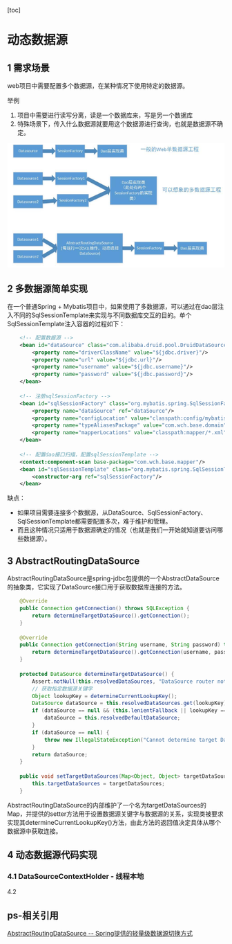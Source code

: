 [toc]

# 动态数据源

## 1 需求场景

web项目中需要配置多个数据源，在某种情况下使用特定的数据源。

举例

1. 项目中需要进行读写分离，读是一个数据库来，写是另一个数据库
2. 特殊场景下，传入什么数据源就要用这个数据源进行查询，也就是数据源不确定。

<img src="picture/image-20210318131857197.png" alt="image-20210318131857197" style="zoom:80%;" />

## 2 多数据源简单实现

在一个普通Spring + Mybatis项目中，如果使用了多数据源，可以通过在dao层注入不同的SqlSessionTemplate来实现与不同数据库交互的目的。单个SqlSessionTemplate注入容器的过程如下：

```xml
    <!-- 配置数据源 -->
    <bean id="dataSource" class="com.alibaba.druid.pool.DruidDataSource">
        <property name="driverClassName" value="${jdbc.driver}"/>
        <property name="url" value="${jdbc.url}"/>
        <property name="username" value="${jdbc.username}"/>
        <property name="password" value="${jdbc.password}"/>
    </bean>

    <!-- 注册sqlSessionFactory -->
    <bean id="sqlSessionFactory" class="org.mybatis.spring.SqlSessionFactoryBean">
        <property name="dataSource" ref="dataSource"/>
        <property name="configLocation" value="classpath:config/mybatis-config.xml"/>
        <property name="typeAliasesPackage" value="com.wch.base.domain"/>
        <property name="mapperLocations" value="classpath:mapper/*.xml"/>
    </bean>

    <!-- 配置dao接口扫描，配置sqlSessionTemplate -->
    <context:component-scan base-package="com.wch.base.mapper"/>
    <bean id="sqlSessionTemplate" class="org.mybatis.spring.SqlSessionTemplate">
        <constructor-arg ref="sqlSessionFactory"/>
    </bean>
```

缺点：

- 如果项目需要连接多个数据源，从DataSource、SqlSessionFactory、SqlSessionTemplate都需要配置多次，难于维护和管理。
- 而且这种情况只适用于数据源确定的情况（也就是我们一开始就知道要访问哪些数据源）。

## 3 AbstractRoutingDataSource

AbstractRoutingDataSource是spring-jdbc包提供的一个AbstractDataSource的抽象类，它实现了DataSource接口用于获取数据库连接的方法。

```java
    @Override
    public Connection getConnection() throws SQLException {
        return determineTargetDataSource().getConnection();
    }

    @Override
    public Connection getConnection(String username, String password) throws SQLException {
        return determineTargetDataSource().getConnection(username, password);
    }

    protected DataSource determineTargetDataSource() {
        Assert.notNull(this.resolvedDataSources, "DataSource router not initialized");
        // 获取指定数据源关键字
        Object lookupKey = determineCurrentLookupKey();
        DataSource dataSource = this.resolvedDataSources.get(lookupKey);
        if (dataSource == null && (this.lenientFallback || lookupKey == null)) {
            dataSource = this.resolvedDefaultDataSource;
        }
        if (dataSource == null) {
            throw new IllegalStateException("Cannot determine target DataSource for lookup key [" + lookupKey + "]");
        }
        return dataSource;
    }

    public void setTargetDataSources(Map<Object, Object> targetDataSources) {
        this.targetDataSources = targetDataSources;
    }
```

AbstractRoutingDataSource的内部维护了一个名为targetDataSources的Map，并提供的setter方法用于设置数据源关键字与数据源的关系，实现类被要求实现其determineCurrentLookupKey()方法，由此方法的返回值决定具体从哪个数据源中获取连接。

## 4 动态数据源代码实现

### 4.1 DataSourceContextHolder - 线程本地





4.2 











## ps-相关引用

[AbstractRoutingDataSource -- Spring提供的轻量级数据源切换方式](https://www.jianshu.com/p/b158476dd33c)